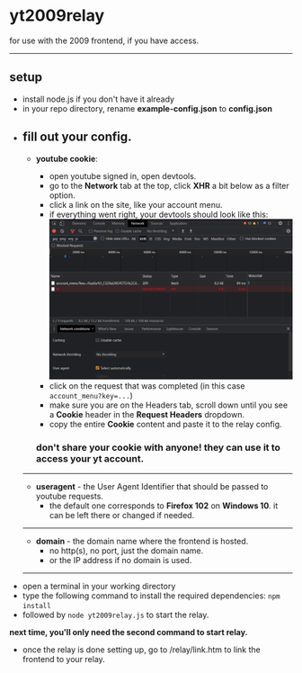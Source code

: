 # yt2009relay
for use with the 2009 frontend, if you have access.

---

## setup
- install node.js if you don't have it already
- in your repo directory, rename **example-config.json** to **config.json**
- fill out your config.
	---
	- **youtube cookie**:
		- open youtube signed in, open devtools.
		- go to the **Network** tab at the top, click **XHR** a bit below as a filter option.
		- click a link on the site, like your account menu.
		* if everything went right, your devtools should look like this: <img src="readme-imgs/devtools-network.png"/>
		- click on the request that was completed (in this case `account_menu?key=...`)
		- make sure you are on the Headers tab, scroll down until you see a **Cookie** header in the **Request Headers** dropdown.
		- copy the entire **Cookie** content and paste it to the relay config.

		### **don't share your cookie with anyone! they can use it to access your yt account.**
	---
	- **useragent** - the User Agent Identifier that should be passed to youtube requests.
		- the default one corresponds to **Firefox 102** on **Windows 10**. it can be left there or changed if needed. 
	---
	- **domain** - the domain name where the frontend is hosted.
		- no http(s), no port, just the domain name.
		- or the IP address if no domain is used.
	---
- open a terminal in your working directory
- type the following command to install the required dependencies: `npm install`
- followed by `node yt2009relay.js` to start the relay.

**next time, you'll only need the second command to start relay.**

- once the relay is done setting up, go to /relay/link.htm to link the frontend to your relay.